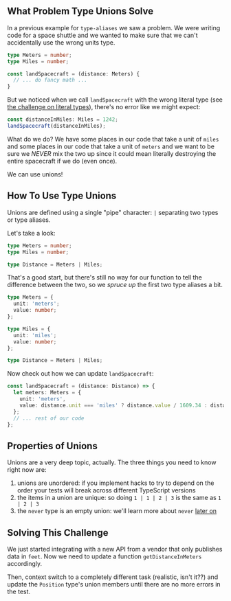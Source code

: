 ## What Problem Type Unions Solve

In a previous example for `type-aliases` we saw a problem. We were writing code for a space shuttle and we wanted to make sure that we can't accidentally use the wrong units type.

```ts
type Meters = number;
type Miles = number;

const landSpacecraft = (distance: Meters) {
  // ... do fancy math ...
}
```

But we noticed when we call `landSpacecraft` with the wrong literal type (see [the challenge on literal types](https://boboweike.cn/challenge/literal-types)), there's no error like we might expect:

```ts
const distanceInMiles: Miles = 1242;
landSpacecraft(distanceInMiles);
```

What do we do? We have some places in our code that take a unit of `miles` and some places in our code that take a unit of `meters` and we want to be sure we _NEVER_ mix the two up since it could mean literally destroying the entire spacecraft if we do (even once).

We can use unions!

## How To Use Type Unions

Unions are defined using a single "pipe" character: `|` separating two types or type aliases.

Let's take a look:

```ts
type Meters = number;
type Miles = number;

type Distance = Meters | Miles;
```

That's a good start, but there's still no way for our function to tell the difference between the two, so we _spruce up_ the first two type aliases a bit.

```ts
type Meters = {
  unit: 'meters';
  value: number;
};

type Miles = {
  unit: 'miles';
  value: number;
};

type Distance = Meters | Miles;
```

Now check out how we can update `landSpacecraft`:

```ts
const landSpacecraft = (distance: Distance) => {
  let meters: Meters = {
    unit: 'meters',
    value: distance.unit === 'miles' ? distance.value / 1609.34 : distance.value,
  };
  // ... rest of our code
};
```

## Properties of Unions

Unions are a very deep topic, actually. The three things you need to know right now are:

1. unions are unordered: if you implement hacks to try to depend on the order your tests will break across different TypeScript versions
1. the items in a union are unique: so doing `1 | 1 | 2 | 3` is the same as `1 | 2 | 3`
1. the `never` type is an empty union: we'll learn more about `never` [later on](todo-never)

## Solving This Challenge

We just started integrating with a new API from a vendor that only publishes data in `feet`. Now we need to update a function `getDistanceInMeters` accordingly.

Then, context switch to a completely different task (realistic, isn't it??) and update the `Position` type's union members until there are no more errors in the test.
